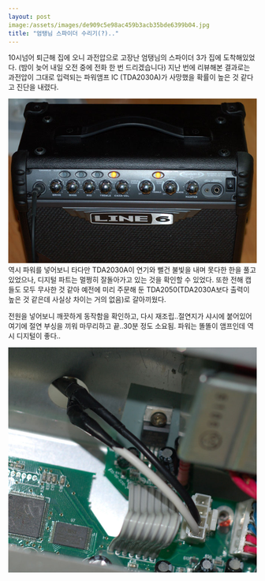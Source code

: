 ```yaml
---
layout: post
image:/assets/images/de909c5e98ac459b3acb35bde6399b04.jpg
title: "엄탱님 스파이더 수리기(?).."
---
```


10시넘어 퇴근해 집에 오니 과전압으로 고장난 엄탱님의 스파이더 3가 집에 도착해있었다. (밤이 늦어 내일 오전 중에 전화 한 번 드리겠습니다) 지난 번에 리뷰해본 결과로는 과전압이 그대로 입력되는 파워앰프 IC (TDA2030A)가 사망했을 확률이 높은 것 같다고 진단을 내렸다.

![image](/assets/images/de909c5e98ac459b3acb35bde6399b04.jpg)
역시 파워를 넣어보니 타다만 TDA2030A이 연기와 뻘건 불빛을 내며 못다한 한을 풀고 있었으나, 디지털 파트는 멀쩡히 잘돌아가고 있는 것을 확인할 수 있었다. 또한 전해 캡들도 모두 무사한 것 같아 예전에 미리 주문해 둔 TDA2050(TDA2030A보다 출력이 높은 것 같은데 사실상 차이는 거의 없음)로 갈아끼웠다.

전원을 넣어보니 깨끗하게 동작함을 확인하고, 다시 재조립..절연지가 샤시에 붙어있어 여기에 절연 부싱을 끼워 마무리하고 끝..30분 정도 소요됨. 파워는 똘똘이 앰프인데 역시 디지털이 좋다..

![image](/assets/images/c229246640c705b655534ddde4314a75.jpg)




